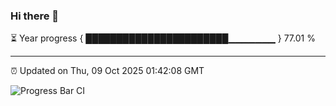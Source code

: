 ### Hi there 👋

⏳ Year progress { ███████████████████████▁▁▁▁▁▁▁ } 77.01 %

---

⏰ Updated on Thu, 09 Oct 2025 01:42:08 GMT

![Progress Bar CI](https://github.com/liununu/liununu/workflows/Progress%20Bar%20CI/badge.svg)
